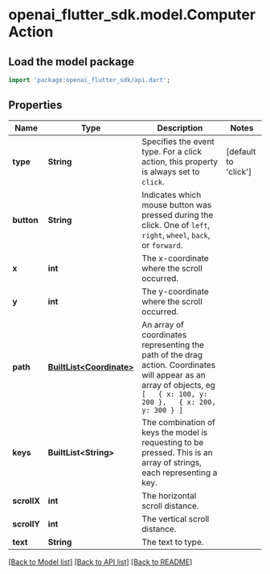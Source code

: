 # openai_flutter_sdk.model.ComputerAction

## Load the model package
```dart
import 'package:openai_flutter_sdk/api.dart';
```

## Properties
Name | Type | Description | Notes
------------ | ------------- | ------------- | -------------
**type** | **String** | Specifies the event type. For a click action, this property is  always set to `click`.  | [default to 'click']
**button** | **String** | Indicates which mouse button was pressed during the click. One of `left`, `right`, `wheel`, `back`, or `forward`.  | 
**x** | **int** | The x-coordinate where the scroll occurred.  | 
**y** | **int** | The y-coordinate where the scroll occurred.  | 
**path** | [**BuiltList&lt;Coordinate&gt;**](Coordinate.md) | An array of coordinates representing the path of the drag action. Coordinates will appear as an array of objects, eg ``` [   { x: 100, y: 200 },   { x: 200, y: 300 } ] ```  | 
**keys** | **BuiltList&lt;String&gt;** | The combination of keys the model is requesting to be pressed. This is an array of strings, each representing a key.  | 
**scrollX** | **int** | The horizontal scroll distance.  | 
**scrollY** | **int** | The vertical scroll distance.  | 
**text** | **String** | The text to type.  | 

[[Back to Model list]](../README.md#documentation-for-models) [[Back to API list]](../README.md#documentation-for-api-endpoints) [[Back to README]](../README.md)


